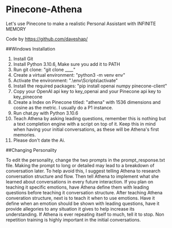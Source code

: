 # Pinecone-Athena
Let's use Pinecone to make a realistic Personal Assistant with INFINITE MEMORY

Code by https://github.com/daveshap/

##Windows Installation

1. Install Git
2. Install Python 3.10.6, Make sure you add it to PATH
3. Run git clone: "git clone ____"
4. Create a virtual environment: "python3 -m venv env"
5. Activate the environment: ".\env\Scripts\activate"
6. Install the required packages: "pip install openai numpy pinecone-client"
7. Copy your OpenAI api key to key_openai and your Pinecone api key to key_pinecone
8. Create a Index on Pinecone titled: "athena" with 1536 dimensions and cosine as the metric. I usually do a P1 instance.
9. Run chat.py with Python 3.10.6
10. Teach Athena by asking leading questions, remember this is nothing but a text completion engine with a script on top of it. Keep this in mind when having your initial conversations, as these will be Athena's first memories.
11. Please don't date the Ai.

##Changing Personality

To edit the personality, change the two prompts in the prompt_response.txt file.
Making the prompt to long or detailed may lead to a breakdown of conversation later.
To help avoid this, I suggest telling Athena to research conversation structure and flow. Then tell Athena to implement what she learned about conversations in every future interaction. If you plan on teaching it specific emotions, have Athena define them with leading questions before teaching it conversation structure.
After teaching Athena converation structure, next is to teach it when to use emotions. Have it define when an emotion should be shown with leading questions, have it provide allegories to any situation it gives to help increase its understanding.
If Athena is ever repeating itself to much, tell it to stop. Non repetition training is highly important in the initial conversations.
